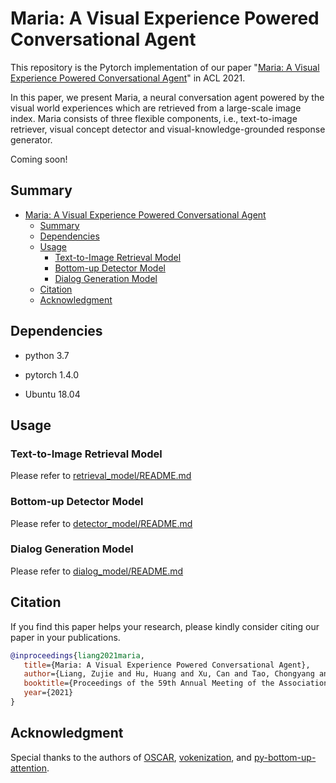 # Maria: A Visual Experience Powered Conversational Agent

This repository is the Pytorch implementation of our paper "[Maria: A Visual Experience Powered Conversational Agent](https://arxiv.org/abs/2105.13073)" in ACL 2021.

In this paper, we present Maria, a neural conversation agent powered by the visual world experiences which are retrieved from a large-scale image index. Maria consists of three flexible components, i.e., text-to-image retriever, visual concept detector and visual-knowledge-grounded response generator.

Coming soon!

## Summary

- [Maria: A Visual Experience Powered Conversational Agent](#maria-a-visual-experience-powered-conversational-agent)
  - [Summary](#summary)
  - [Dependencies](#dependencies)
  - [Usage](#usage)
    - [Text-to-Image Retrieval Model](#text-to-image-retrieval-model)
    - [Bottom-up Detector Model](#bottom-up-detector-model)
    - [Dialog Generation Model](#dialog-generation-model)
  - [Citation](#citation)
  - [Acknowledgment](#acknowledgment)

## Dependencies

- python 3.7 

- pytorch 1.4.0

- Ubuntu 18.04

## Usage

### Text-to-Image Retrieval Model

Please refer to [retrieval_model/README.md](retrieval_model/README.md)

### Bottom-up Detector Model

Please refer to [detector_model/README.md](detector_model/README.md)

### Dialog Generation Model

Please refer to [dialog_model/README.md](dialog_model/README.md)

## Citation

If you find this paper helps your research, please kindly consider citing our paper in your publications.

```BibTeX
@inproceedings{liang2021maria,
   title={Maria: A Visual Experience Powered Conversational Agent},
   author={Liang, Zujie and Hu, Huang and Xu, Can and Tao, Chongyang and Geng, Xiubo and Chen, Yining and Liang, Fan and Jiang, Daxin},
   booktitle={Proceedings of the 59th Annual Meeting of the Association for Computational Linguistics (ACL)},
   year={2021}
}
```

## Acknowledgment

Special thanks to the authors of [OSCAR][1], [vokenization][2], and [py-bottom-up-attention][3].


[1]: https://github.com/microsoft/OSCAR
[2]: https://github.com/airsplay/vokenization
[3]: https://github.com/airsplay/py-bottom-up-attention

